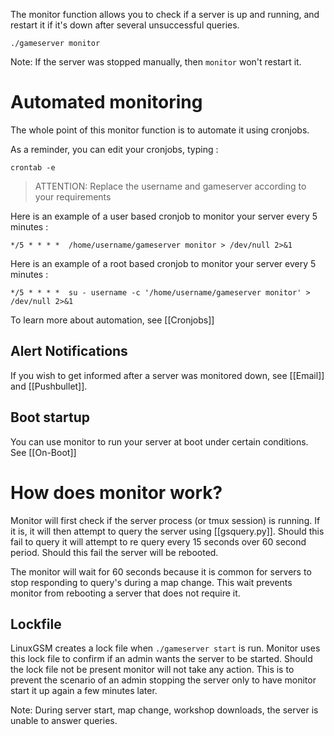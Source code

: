 The monitor function allows you to check if a server is up and running, and restart it if it's down after several unsuccessful queries.

`./gameserver monitor`

Note: If the server was stopped manually, then `monitor` won't restart it.

# Automated monitoring

The whole point of this monitor function is to automate it using cronjobs.

As a reminder, you can edit your cronjobs, typing : 

`crontab -e`


> ATTENTION: Replace the username and gameserver according to your requirements


Here is an example of a user based cronjob to monitor your server every 5 minutes : 

`*/5 * * * *  /home/username/gameserver monitor > /dev/null 2>&1`

Here is an example of a root based cronjob to monitor your server every 5 minutes : 

`*/5 * * * *  su - username -c '/home/username/gameserver monitor' > /dev/null 2>&1`

To learn more about automation, see [[Cronjobs]]

## Alert Notifications

If you wish to get informed after a server was monitored down, see [[Email]] and [[Pushbullet]].

## Boot startup

You can use monitor to run your server at boot under certain conditions. See [[On-Boot]]

# How does monitor work?

Monitor will first check if the server process (or tmux session) is running. If it is, it will then attempt to query the server using [[gsquery.py]]. Should this fail to query it will attempt to re query every 15 seconds over 60 second period. Should this fail the server will be rebooted. 

The monitor will wait for 60 seconds because it is common for servers to stop responding to query's during a map change. This wait prevents monitor from rebooting a server that does not require it. 

## Lockfile
LinuxGSM creates a lock file when `./gameserver start` is run. Monitor uses this lock file to confirm if an admin wants the server to be started. Should the lock file not be present monitor will not take any action. This is to prevent the scenario of an admin stopping the server only to have monitor start it up again a few minutes later. 

Note: During server start, map change, workshop downloads, the server is unable to answer queries.